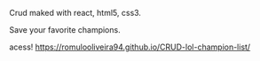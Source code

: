 Crud maked with react, html5, css3.

Save your favorite champions.

acess! https://romulooliveira94.github.io/CRUD-lol-champion-list/
